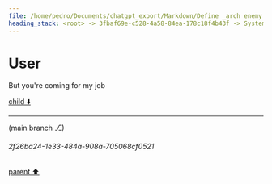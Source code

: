 ```yaml
---
file: /home/pedro/Documents/chatgpt_export/Markdown/Define _arch enemy._.md
heading_stack: <root> -> 3fbaf69e-c528-4a58-84ea-178c18f4b43f -> System -> f2935420-3d9f-46bc-bf07-34555dfed19b -> System -> aaa2eab1-9f5f-4919-83cf-d5a4d4b4526f -> User -> caef047f-360a-4597-bbac-f3a661a3fd88 -> Assistant -> aaa2f670-503d-4df7-b20a-49c59e26f3b3 -> User -> 3c4f98cf-f204-4017-8276-eddc0086428a -> Assistant -> aaa20ce4-06aa-498d-a376-390af69a4bf3 -> User -> ea632c00-bad6-442c-be2d-039d7bf6c78f -> Assistant -> aaa20d9c-0c8b-49bf-af60-a6241a0c948c -> User -> dc440093-e961-4f84-8554-0ae80cdd9612 -> Assistant -> aaa215d7-36f7-42a3-b599-72741af88bcb -> User
---
```

# User

But you're coming for my job

[child ⬇️](#2f26ba24-1e33-484a-908a-705068cf0521)

---

(main branch ⎇)
###### 2f26ba24-1e33-484a-908a-705068cf0521
[parent ⬆️](#aaa215d7-36f7-42a3-b599-72741af88bcb)
